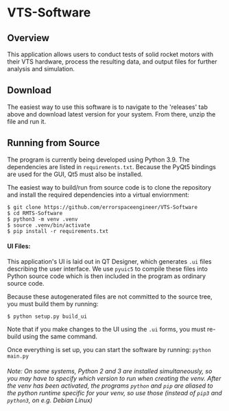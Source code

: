 VTS-Software
==========

Overview
--------
This application allows users to conduct tests of solid rocket motors with their VTS hardware, process the resulting data, and output files for further analysis and simulation.  

Download
-------
The easiest way to use this software is to navigate to the 'releases' tab above and download latest version for your system. From there, unzip the file and run it. 

Running from Source
--------------------
The program is currently being developed using Python 3.9. The dependencies are listed in `requirements.txt`. Because the PyQt5 bindings are used for the GUI, Qt5 must also be installed.

The easiest way to build/run from source code is to clone the repository and install the required dependencies into a virtual enviornment:
```
$ git clone https://github.com/errorspaceengineer/VTS-Software
$ cd RMTS-Software
$ python3 -m venv .venv
$ source .venv/bin/activate
$ pip install -r requirements.txt
```

#### UI Files:
This application's UI is laid out in QT Designer, which generates `.ui` files describing the user interface. We use `pyuic5` to compile these files into Python source code which is then included in the program as ordinary source code.

Because these autogenerated files are not committed to the source tree, you must build them by running:
```
$ python setup.py build_ui
```
Note that if you make changes to the UI using the `.ui` forms, you must re-build using the same command.

Once everything is set up, you can start the software by running: `python main.py`
###### Note: On some systems, Python 2 and 3 are installed simultaneously, so you may have to specify which version to run when creating the venv. After the venv has been activated, the programs `python` and `pip` are aliased to the python runtime specific for your venv, so use those (instead of `pip3` and `python3`, on e.g. Debian Linux)

